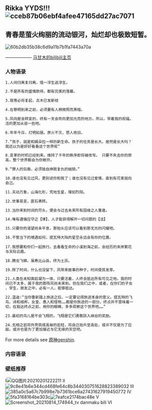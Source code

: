 ## Rikka YYDS!!! ![cceb87b06ebf4afee47165dd27ac7071](https://user-images.githubusercontent.com/88841655/129449154-caf010dd-24eb-445a-b6f6-2c6abab36ad7.jpg)





## 青春是萤火绚丽的流动银河，灿烂却也极致短暂。
![60b2db35b38c6d9a11b7b1fa7443a70a](https://user-images.githubusercontent.com/88841655/129449067-5701c8f5-b9f9-4a81-95ac-326f00ac2fca.jpg)

—————— [马甘木的bilibili主页](https://space.bilibili.com/37660277)

### 人物语录

```markdown
1.人间归离复归离，借一浮生逃浮生。

2.不是所有的盛情款待，都有完美的落幕。

3.我等必将复起，古木已发新枝

4.在黎明到来之前，必须要有人稍微照亮黑暗。

5.风向是会转变的，终有一天会吹向更加光亮的地方。所以，带着我的祝福，
活的更加从容一些吧。

6.年年今日，灯明如昼。原火不灭，愿人依旧。                             

7.“孩子，就是和嫣朵拉一样的新生命。孩子的任务是长大。居然是长大吗？
我还以为是好好看看这个世界呢” 

8.变革的时机已经到来，维持了千年的秩序即将被改写。 只要不失去你的崇
高，整个世界都会为你敞开。 

9.“罪人的后裔，必须独自挣脱复仇的枷锁。”

10.谁也没有见过风，更别说你和我了；谁也没有见过爱情，直到有花束拋向
自己。

11.天动万象，山海化形，荒地生星，璨如烈阳。

12.世事易变，匪石弗转。

13.当你来到时间的尽头，便会与过去未来所有因缘之人重逢。

14.唯有遵循应守之【律】，人才能获得解开一切问题的【法】

15.只要你的渴望尚未平息，那抬头应该可以看到那无光的闪耀吧。 

16.不管当下的境遇如何，提瓦特大陆的星空永远会有你的位置。
 
17.我想要和你们一起旅行。去看看生命的小溪到海之前，会经历的夹岸繁花
与天际云霞。

18.腾龙飞鳞，虽寿比山岳，终为土灰。

19.除了时间，什么也没留下，风带来故事的种子，时间使其发芽。

21.人类在未知面前凝为一体，只要活着，人终会抵达所有可见之地。我的时
间已不太多，属于我的那阵风尚未来到。但在我们之中，或者，在你们的子女
，学生，朋友之中，必有一人，能够抵达。

22.温迪:“当你重新踏上旅途之后，一定要记得旅途本身的意义。提瓦特的飞
鸟、诗和城邦，女皇、愚人和怪物……都是你旅途的一部分。终点并不意味着一
切，在抵达终点之前，用你的眼睛，多多观察这个世界吧……”

23.最初的鸟儿是不会飞翔的，飞翔是它们勇敢跃入峡谷的奖励。

24.无相之岩将外壳筑成高耸的岩柱，将自己抬升至高处，或许不仅是为了应
敌。或许也是为了更加接近与它无缘的天空吧。
```

For more details see [原神genshin](https://ys.mihoyo.com/).

### 内容语录

### 壁纸推荐
Ⅰ![QQ图片20210201222211](https://user-images.githubusercontent.com/88841655/129449091-b2df2f96-3de0-4052-887d-b3ec510678ca.jpg)
Ⅱ![9c8e41b6e344cd468fe64c8b344030751628823389032](https://user-images.githubusercontent.com/88841655/129449118-4f647799-4809-4a8c-b7cf-c3c7b54cc2f4.jpeg)
Ⅲ![385a0c5a67c7b998e7b7361bce6a27431627919450772](https://user-images.githubusercontent.com/88841655/129449123-552c4a2d-0334-4ab1-9bd6-c607f879193b.jpeg)
Ⅳ![5fa3168164be303c](https://user-images.githubusercontent.com/88841655/129449127-ca958114-ca35-4a79-85f3-0c2770631635.jpg)![7eafce2174bac48e](https://user-images.githubusercontent.com/88841655/129449132-d395c524-a2f1-45d0-8374-353cd163e9a9.jpg)
Ⅴ![Screenshot_20210814_174944_tv danmaku bili](https://user-images.githubusercontent.com/88841655/129449579-ff36f33e-4d52-4626-864b-74c01ad788d8.jpg)
Ⅵ


